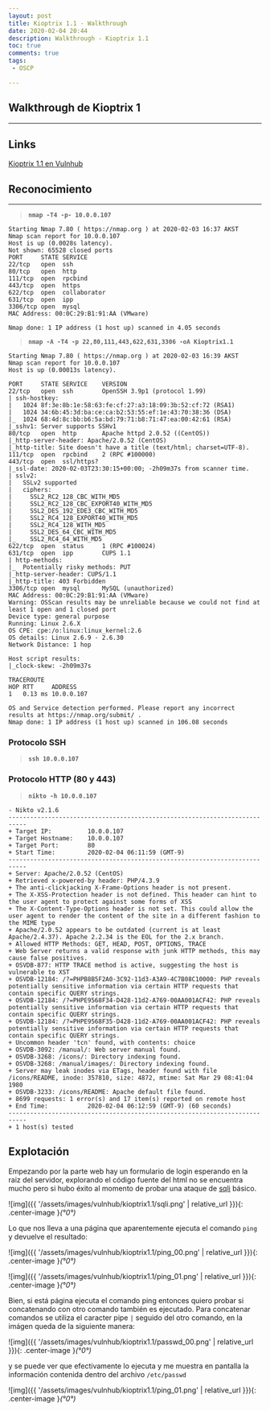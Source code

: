 ```yaml
---
layout: post
title: Kioptrix 1.1 - Walkthrough
date: 2020-02-04 20:44
description: Walkthrough - Kioptrix 1.1
toc: true
comments: true
tags: 
 - OSCP

---
```


## **Walkthrough de Kioptrix 1**
---

## **Links**
[Kioptrix 1.1 en Vulnhub](https://www.vulnhub.com/entry/kioptrix-level-11-2,23/)


## **Reconocimiento**
---
>**`nmap -T4 -p- 10.0.0.107`**

```console
Starting Nmap 7.80 ( https://nmap.org ) at 2020-02-03 16:37 AKST
Nmap scan report for 10.0.0.107
Host is up (0.0028s latency).
Not shown: 65528 closed ports
PORT     STATE SERVICE
22/tcp   open  ssh
80/tcp   open  http
111/tcp  open  rpcbind
443/tcp  open  https
622/tcp  open  collaborator
631/tcp  open  ipp
3306/tcp open  mysql
MAC Address: 00:0C:29:B1:91:AA (VMware)

Nmap done: 1 IP address (1 host up) scanned in 4.05 seconds

```

>**`nmap -A -T4 -p 22,80,111,443,622,631,3306 -oA Kioptrix1.1`**

```console
Starting Nmap 7.80 ( https://nmap.org ) at 2020-02-03 16:39 AKST
Nmap scan report for 10.0.0.107
Host is up (0.00013s latency).

PORT     STATE SERVICE    VERSION
22/tcp   open  ssh        OpenSSH 3.9p1 (protocol 1.99)
| ssh-hostkey:
|   1024 8f:3e:8b:1e:58:63:fe:cf:27:a3:18:09:3b:52:cf:72 (RSA1)
|   1024 34:6b:45:3d:ba:ce:ca:b2:53:55:ef:1e:43:70:38:36 (DSA)
|_  1024 68:4d:8c:bb:b6:5a:bd:79:71:b8:71:47:ea:00:42:61 (RSA)
|_sshv1: Server supports SSHv1
80/tcp   open  http       Apache httpd 2.0.52 ((CentOS))
|_http-server-header: Apache/2.0.52 (CentOS)
|_http-title: Site doesn't have a title (text/html; charset=UTF-8).
111/tcp  open  rpcbind    2 (RPC #100000)
443/tcp  open  ssl/https?
|_ssl-date: 2020-02-03T23:30:15+00:00; -2h09m37s from scanner time.
| sslv2:
|   SSLv2 supported
|   ciphers:
|     SSL2_RC2_128_CBC_WITH_MD5
|     SSL2_RC2_128_CBC_EXPORT40_WITH_MD5
|     SSL2_DES_192_EDE3_CBC_WITH_MD5
|     SSL2_RC4_128_EXPORT40_WITH_MD5
|     SSL2_RC4_128_WITH_MD5
|     SSL2_DES_64_CBC_WITH_MD5
|_    SSL2_RC4_64_WITH_MD5
622/tcp  open  status     1 (RPC #100024)
631/tcp  open  ipp        CUPS 1.1
| http-methods:
|_  Potentially risky methods: PUT
|_http-server-header: CUPS/1.1
|_http-title: 403 Forbidden
3306/tcp open  mysql      MySQL (unauthorized)
MAC Address: 00:0C:29:B1:91:AA (VMware)
Warning: OSScan results may be unreliable because we could not find at least 1 open and 1 closed port
Device type: general purpose
Running: Linux 2.6.X
OS CPE: cpe:/o:linux:linux_kernel:2.6
OS details: Linux 2.6.9 - 2.6.30
Network Distance: 1 hop

Host script results:
|_clock-skew: -2h09m37s

TRACEROUTE
HOP RTT     ADDRESS
1   0.13 ms 10.0.0.107

OS and Service detection performed. Please report any incorrect results at https://nmap.org/submit/ .
Nmap done: 1 IP address (1 host up) scanned in 106.08 seconds
```

### **Protocolo SSH**

>**``ssh 10.0.0.107``**


### **Protocolo HTTP (80 y 443)**

>**``nikto -h 10.0.0.107``**

```console
- Nikto v2.1.6
---------------------------------------------------------------------------
+ Target IP:          10.0.0.107
+ Target Hostname:    10.0.0.107
+ Target Port:        80
+ Start Time:         2020-02-04 06:11:59 (GMT-9)
---------------------------------------------------------------------------
+ Server: Apache/2.0.52 (CentOS)
+ Retrieved x-powered-by header: PHP/4.3.9
+ The anti-clickjacking X-Frame-Options header is not present.
+ The X-XSS-Protection header is not defined. This header can hint to the user agent to protect against some forms of XSS
+ The X-Content-Type-Options header is not set. This could allow the user agent to render the content of the site in a different fashion to the MIME type
+ Apache/2.0.52 appears to be outdated (current is at least Apache/2.4.37). Apache 2.2.34 is the EOL for the 2.x branch.
+ Allowed HTTP Methods: GET, HEAD, POST, OPTIONS, TRACE
+ Web Server returns a valid response with junk HTTP methods, this may cause false positives.
+ OSVDB-877: HTTP TRACE method is active, suggesting the host is vulnerable to XST
+ OSVDB-12184: /?=PHPB8B5F2A0-3C92-11d3-A3A9-4C7B08C10000: PHP reveals potentially sensitive information via certain HTTP requests that contain specific QUERY strings.
+ OSVDB-12184: /?=PHPE9568F34-D428-11d2-A769-00AA001ACF42: PHP reveals potentially sensitive information via certain HTTP requests that contain specific QUERY strings.
+ OSVDB-12184: /?=PHPE9568F35-D428-11d2-A769-00AA001ACF42: PHP reveals potentially sensitive information via certain HTTP requests that contain specific QUERY strings.
+ Uncommon header 'tcn' found, with contents: choice
+ OSVDB-3092: /manual/: Web server manual found.
+ OSVDB-3268: /icons/: Directory indexing found.
+ OSVDB-3268: /manual/images/: Directory indexing found.
+ Server may leak inodes via ETags, header found with file /icons/README, inode: 357810, size: 4872, mtime: Sat Mar 29 08:41:04 1980
+ OSVDB-3233: /icons/README: Apache default file found.
+ 8699 requests: 1 error(s) and 17 item(s) reported on remote host
+ End Time:           2020-02-04 06:12:59 (GMT-9) (60 seconds)
---------------------------------------------------------------------------
+ 1 host(s) tested
```
## **Explotación**

Empezando por la parte web hay un formulario de login esperando en la raiz del servidor, explorando el código fuente del html no se encuentra mucho pero si hubo éxito al momento de probar una ataque de [sqli](https://www.elladodelmal.com/2007/07/sql-injection-level-1.html) básico.

![img]({{ '/assets/images/vulnhub/kioptrix1.1/sqli.png' | relative_url }}){: .center-image }*(°0°)*

Lo que nos lleva a una página que aparentemente ejecuta el comando ``ping`` y devuelve el resultado:

![img]({{ '/assets/images/vulnhub/kioptrix1.1/ping_00.png' | relative_url }}){: .center-image }*(°0°)*



![img]({{ '/assets/images/vulnhub/kioptrix1.1/ping_01.png' | relative_url }}){: .center-image }*(°0°)*


Bien, si está página ejecuta el comando ping entonces quiero probar si concatenando con otro comando también es ejecutado. Para concatenar comandos se utiliza el caracter pipe ``|`` seguido del otro comando, en la imágen queda de la siguiente manera:

![img]({{ '/assets/images/vulnhub/kioptrix1.1/passwd_00.png' | relative_url }}){: .center-image }*(°0°)*

y se puede ver que efectivamente lo ejecuta y me muestra en pantalla la información contenida dentro del archivo ``/etc/passwd``

![img]({{ '/assets/images/vulnhub/kioptrix1.1/ping_01.png' | relative_url }}){: .center-image }*(°0°)*


